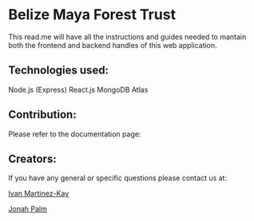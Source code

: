 # Belize Maya Forest Trust

This read.me will have all the instructions and guides needed to mantain both the frontend and backend handles of this web application.

## Technologies used:

Node.js (Express)
React.js
MongoDB Atlas

## Contribution: 

Please refer to the documentation page:

## Creators:

If you have any general or specific questions please contact us at:

[Ivan Martinez-Kay](mailto:martinezkayivan@gmail.com)

[Jonah Palm](mailto:thefishjonah@gmail.com)

